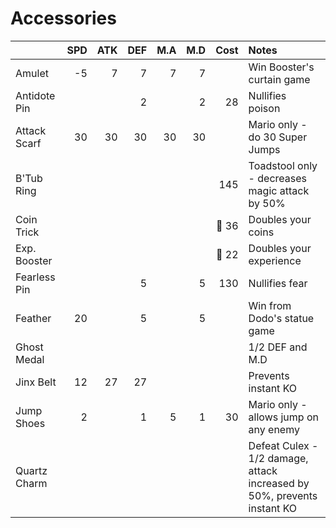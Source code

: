 # Accessories

| | SPD | ATK | DEF | M.A | M.D | Cost | Notes |
| :-- | --: | --: | --: | --: | --: | --: | :-- |
| Amulet | -5 | 7 | 7 | 7 | 7 | | Win Booster's curtain game |
| Antidote Pin | | | 2 | | 2 | 28 | Nullifies poison |
| Attack Scarf | 30 | 30 | 30 | 30 | 30 | | Mario only - do 30 Super Jumps |
| B'Tub Ring | | | | | | 145 | Toadstool only - decreases magic attack by 50% |
| Coin Trick | | | | | | :frog: 36 | Doubles your coins |
| Exp. Booster | | | | | | :frog: 22 | Doubles your experience |
| Fearless Pin | | | 5 | | 5 | 130 | Nullifies fear |
| Feather | 20 | | 5 | | 5 | | Win from Dodo's statue game |
| Ghost Medal | | | | | | | 1/2 DEF and M.D |
| Jinx Belt | 12 | 27 | 27 | | | | Prevents instant KO |
| Jump Shoes | 2 | | 1 | 5 | 1 | 30 | Mario only - allows jump on any enemy |
| Quartz Charm | | | | | | | Defeat Culex - 1/2 damage, attack increased by 50%, prevents instant KO |
